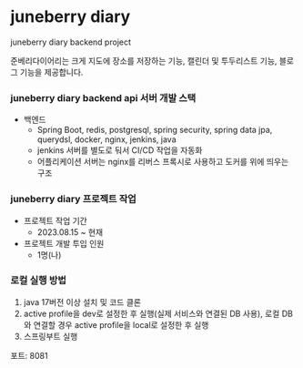 # juneberry diary
juneberry diary backend project

준베리다이어리는 크게 지도에 장소를 저장하는 기능, 캘린더 및 투두리스트 기능, 블로그 기능을 제공합니다.

### juneberry diary backend api 서버 개발 스택
- 백엔드
  -  Spring Boot, redis, postgresql, spring security, spring data jpa, querydsl, docker, nginx, jenkins, java
  -  jenkins 서버를 별도로 둬서 CI/CD 작업을 자동화
  -  어플리케이션 서버는 nginx를 리버스 프록시로 사용하고 도커를 위에 띄우는 구조

### juneberry diary 프로젝트 작업
- 프로젝트 작업 기간
  - 2023.08.15 ~ 현재
- 프로젝트 개발 투입 인원
  - 1명(나)

### 로컬 실행 방법
1. java 17버전 이상 설치 및 코드 클론
2. active profile을 dev로 설정한 후 실행(실제 서비스와 연결된 DB 사용), 로컬 DB와 연결할 경우 active profile을 local로 설정한 후 실행
3. 스프링부트 실행

포트: 8081
